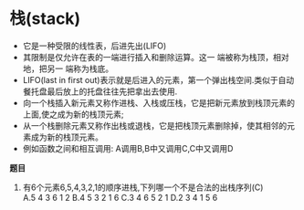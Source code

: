 # 栈(stack)
* 它是一种受限的线性表，后进先出(LIFO)
* 其限制是仅允许在表的一端进行插入和删除运算。这一 端被称为栈顶，相对地，把另一 端称为栈底。
* LIFO(last in first out)表示就是后进入的元素，第一个弹出栈空间.类似于自动餐托盘最后放上的托盘往往先把拿出去使用.
* 向一个栈插入新元素又称作进栈、入栈或压栈，它是把新元素放到栈顶元素的上面,使之成为新的栈顶元素;
* 从一个栈删除元素又称作出栈或退栈，它是把栈顶元素删除掉，使其相邻的元素成为新的栈顶元素。
* 例如函数之间和相互调用: A调用B,B中又调用C,C中又调用D

**题目**
1. 有6个元素6,5,4,3,2,1的顺序进栈,下列哪一个不是合法的出栈序列(C)
</br>A.5 4 3 6 1 2    B.4 5 3 2 1 6     C.3 4 6 5 2 1     D.2 3 4 1 5 6
